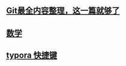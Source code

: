 ## [Git最全内容整理，这一篇就够了](https://blog.51cto.com/u_15739596/6220325)
## [数学](https://github.com/letianpai5/daily_life/tree/main/math)
## [typora 快捷键](https://blog.51cto.com/runixcn/4556024)
